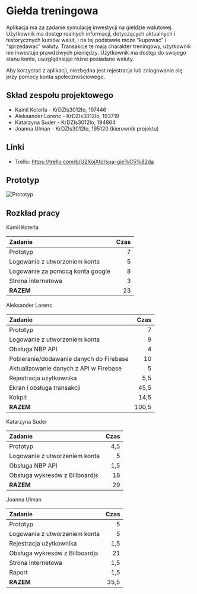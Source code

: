 # Giełda treningowa

Aplikacja ma za zadanie symulację inwestycji na giełdzie walutowej.
Użytkownik ma dostęp realnych informacji, dotyczących aktualnych i historycznych kursów walut, i na tej podstawie może “kupować” i “sprzedawać” waluty.
Transakcje te mają charakter treningowy, użytkownik nie inwestuje prawdziwych pieniędzy.
Użytkownik ma dostęp do swojego stanu konta, uwzględniając różne posiadane waluty.

Aby korzystać z aplikacji, niezbędna jest rejestracja lub zalogowanie się przy pomocy konta społecznościowego.

## Skład zespołu projektowego

- Kamil Koterla - KrDZIs3012Io, 197446
- Aleksander Lorenc - KrDZIs3012Io, 193719
- Katarzyna Suder - KrDZIs3012Io, 194864
- Joanna Ulman - KrDZIs3012Io, 195120 (kierownik projektu)

## Linki

- Trello: <https://trello.com/b/U2XojXtd/spa-gie%C5%82da>

## Prototyp

![Prototyp](../src/images/SPA_prototyp.jpg?raw=true "Prototyp")

## Rozkład pracy

Kamil Koterla

| Zadanie  | Czas |
| :------------- |-------------:|
| Prototyp    | 7 |
| Logowanie z utworzeniem konta     | 5 |
| Logowanie za pomocą konta google   | 8  |
| Strona internetowa | 3  |
| **RAZEM** | 23  |

Aleksander Lorenc

| Zadanie  | Czas |
| :------------- |-------------:|
| Prototyp    | 7 |
| Logowanie z utworzeniem konta     | 9 |
| Obsługa NBP API | 4 |
| Pobieranie/dodawanie danych do Firebase  | 10 |
| Aktualizowanie danych z API w Firebase  | 5 |
| Rejestracja użytkownika | 5,5  |
| Ekran i obsługa transakcji | 45,5 |
| Kokpit | 14,5  |
| **RAZEM** | 100,5  |

Katarzyna Suder

| Zadanie  | Czas |
| :------------- |-------------:|
| Prototyp    | 4,5 |
| Logowanie z utworzeniem konta     | 5 |
| Obsługa NBP API | 1,5 |
| Obsługa wykresów z Billboardjs      | 18  |
| **RAZEM** | 29  |

Joanna Ulman

| Zadanie  | Czas |
| :------------- |-------------:|
| Prototyp    | 5 |
| Logowanie z utworzeniem konta     | 5 |
| Rejestracja użytkownika | 1,5  |
| Obsługa wykresów z Billboardjs      | 21  |
| Strona internetowa | 1,5 |
| Raport | 1,5 |
| **RAZEM** | 35,5 |
